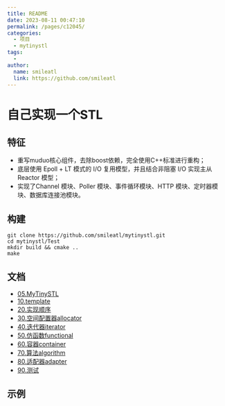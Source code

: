 ```yaml
---
title: README
date: 2023-08-11 00:47:10
permalink: /pages/c12045/
categories:
  - 项目
  - mytinystl
tags:
  - 
author: 
  name: smileatl
  link: https://github.com/smileatl
---
```

# 自己实现一个STL

## 特征

- 重写muduo核心组件，去除boost依赖，完全使用C++标准进行重构；
- 底层使用 Epoll + LT 模式的 I/O 复用模型，并且结合非阻塞 I/O 实现主从 Reactor 模型；
- 实现了Channel 模块、Poller 模块、事件循环模块、HTTP 模块、定时器模块、数据库连接池模块。

## 构建

```shell
git clone https://github.com/smileatl/mytinystl.git
cd mytinystl/Test
mkdir build && cmake ..
make 
```



## 文档

- [05.MyTinySTL](./05.MyTinySTL.md)
- [10.template](./10.template.md)
- [20.实现顺序](./20.实现顺序.md)
- [30.空间配置器allocator](./30.空间配置器allocator.md)
- [40.迭代器iterator](./40.迭代器iterator.md)
- [50.仿函数functional](./50.仿函数functional.md)
- [60.容器container](./60.容器container.md)
- [70.算法algorithm](./70.算法algorithm.md)
- [80.适配器adapter](./80.适配器adapter.md)
- [90.测试](./90.测试.md)

## 示例

